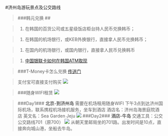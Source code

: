 #济州岛游玩景点及公交路线

>###韩元兑换 ##

>1. 在韩国的百货公司或五星级饭店柜台持人民币兑换韩币；

>1. 在韩国的机场银行，或KEB外换银行，直接拿人民币兑换韩币；

>1. 在国内的机场银行，或国内银行，直接拿人民币兑换韩币

>1. [中国银联卡如何在韩国ATM取现](http://bbs.16fan.com/thread-143208-1-1.html)

>###T-Money卡怎么兑换
>[传送门](http://cn.konest.com/contents/traffic_info_detail.html?id=1259)

>支付宝可直接支付购买
>![](http://i.imgur.com/jGdp9f1.png)

>###随身WIFI租赁
>![](http://i.imgur.com/cJFE5hL.png)

>###Day1###
>**北京-到济州岛**
>需要在机场租用随身WIFI
>下午3点到达济州国际机场，联系携程机场接机服务，坐车到酒店
>酒店名：济州岛海景庭院酒店
>英文名：Sea Garden Jeju
>![](http://i.imgur.com/QyLml0c.png)
>###Day2###
>**酒店-牛岛**
>交通工具：公交
>公交路线701（原700）
>![](http://jejutong.net/traffic/img/bus_700_1.jpg)
>从朝天里邮局坐的701路。出发时间是10点，直接奔向城山港，坐船去牛岛。
